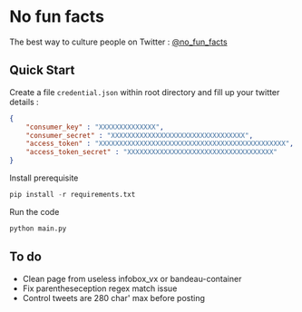 # No fun facts

The best way to culture people on Twitter : [@no_fun_facts](https://twitter.com/no_fun_facts)

## Quick Start

Create a file `credential.json` within root directory and fill up your twitter details :

```json
{ 
    "consumer_key" : "XXXXXXXXXXXXXX",
    "consumer_secret" : "XXXXXXXXXXXXXXXXXXXXXXXXXXXXXXXXX",    
    "access_token" : "XXXXXXXXXXXXXXXXXXXXXXXXXXXXXXXXXXXXXXXXXXXXXX",
    "access_token_secret" : "XXXXXXXXXXXXXXXXXXXXXXXXXXXXXXXXXXXX"
}
```

Install prerequisite

```python
pip install -r requirements.txt
```

Run the code 

```python 
python main.py
```


## To do

- Clean page from useless infobox_vx or bandeau-container
- Fix parentheseception regex match issue
- Control tweets are 280 char' max before posting